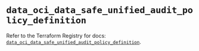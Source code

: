 # `data_oci_data_safe_unified_audit_policy_definition`

Refer to the Terraform Registry for docs: [`data_oci_data_safe_unified_audit_policy_definition`](https://registry.terraform.io/providers/hashicorp/oci/7.19.0/docs/data-sources/data_safe_unified_audit_policy_definition).
